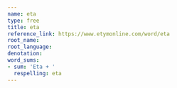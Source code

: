 ```yaml
---
name: eta
type: free
title: eta
reference_link: https://www.etymonline.com/word/eta
root_name: 
root_language: 
denotation: 
word_sums:
- sum: 'Eta + '
  respelling: eta
---
```

